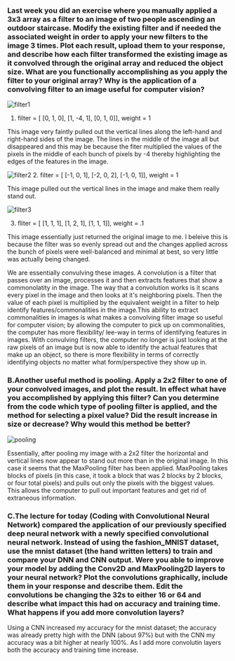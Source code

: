 ### Last week you did an exercise where you manually applied a 3x3 array as a filter to an image of two people ascending an outdoor staircase.  Modify the existing filter and if needed the associated weight in order to apply your new filters to the image 3 times.  Plot each result, upload them to your response, and describe how each filter transformed the existing image as it convolved through the original array and reduced the object size. What are you functionally accomplishing as you apply the filter to your original array?  Why is the application of a convolving filter to an image useful for computer vision? 

![filter1](https://user-images.githubusercontent.com/67922294/87457695-cd85e980-c5d6-11ea-8442-66784806ddf7.png)
1. filter = [ [0, 1, 0], [1, -4, 1], [0, 1, 0]], weight = 1

This image very faintly pulled out the vertical lines along the left-hand and right-hand sides of the image. The lines in the middle of the image all but disappeared and this may be because the fiter multiplied the values of the pixels in the middle of each bunch of pixels by -4 thereby highlighting the edges of the features in the image.  


![filter2](https://user-images.githubusercontent.com/67922294/87458122-7b919380-c5d7-11ea-8e2e-ba603fb4ee97.png)
2. filter = [ [-1, 0, 1], [-2, 0, 2], [-1, 0, 1]], weight = 1

This image pulled out the vertical lines in the image and make them really stand out. 

![filter3](https://user-images.githubusercontent.com/67922294/87458244-b3004000-c5d7-11ea-931f-e01ee8bd28ec.png)

3. fliter = [ [1, 1, 1], [1, 2, 1], [1, 1, 1]], weight = .1

This image essentially just returned the original image to me. I beleive this is because the filter was so evenly spread out and the changes applied across the bunch of pixels were well-balanced and minimal at best, so very little was actually being changed. 

We are essentially convulving these images. A convolution is a filter that passes over an image, processes it and then extracts features that show a commonolatity in the image. The way that a convolution works is it scans every pixel in the image and then looks at it's neighboring pixels. Then the value of each pixel is multiplied by the equivalent weight in a filter to help identify features/commonalities in the image.This ability to extract commonalities in images is what makes a convolving filter image so useful for computer vision; by allowing the computer to pick up on commonalities, the computer has more flexibility/ lee-way in terms of identifying features in images. With convulving filters, the computer no longer is just looking at the raw pixels of an image but is now able to identify the actual features that make up an object, so there is more flexibility in terms of correctly identifying objects no matter what form/perspective they show up in. 

### B.Another useful method is pooling.  Apply a 2x2 filter to one of your convolved images, and plot the result.  In effect what have you accomplished by applying this filter?  Can you determine from the code which type of pooling filter is applied, and the method for selecting a pixel value?  Did the result increase in size or decrease?  Why would this method be better? 

![pooling](https://user-images.githubusercontent.com/67922294/87459848-ee037300-c5d9-11ea-81a9-1c2b6341aa01.png)

Essentially, after pooling my image with a 2x2 filter the horizontal and vertical lines now appear to stand out more than in the original image. In this case it seems that the MaxPooling filter has been applied. MaxPooling takes blocks of pixels (in this case, it took a block that was 2 blocks by 2 blocks, or four total pixels) and pulls out only the pixels with the biggest values. This allows the computer to pull out important features and get rid of extraneous information.


### C.The lecture for today (Coding with Convolutional Neural Network) compared the application of our previously specified deep neural network with a newly specified convolutional neural network.  Instead of using the fashion_MNIST dataset, use the mnist dataset (the hand written letters) to train and compare your DNN and CNN output.      Were you able to improve your model by adding the Conv2D and MaxPooling2D layers to your neural network?  Plot the convolutions graphically, include them in your response and describe them.  Edit the convolutions be changing the 32s to either 16 or 64 and describe what impact this had on accuracy and training time.  What happens if you add more convolution layers?

Using a CNN increased my accuracy for the mnist dataset; the accuracy was already pretty high with the DNN (about 97%) but with the CNN my accuracy was a bit higher at nearly 100%. As I add more convolutin layers both the accuracy and training time increase.

